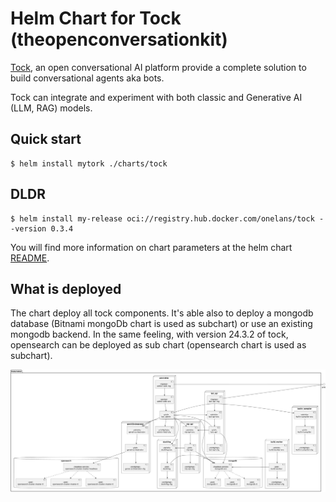 # Helm Chart for Tock  (theopenconversationkit)


[Tock](https://doc.tock.ai/fr/), an open conversational AI platform provide a complete solution to build conversational agents aka bots.

Tock can integrate and experiment with both classic and Generative AI (LLM, RAG) models.


## Quick start

```console 
$ helm install mytork ./charts/tock
```

## DLDR

```console
$ helm install my-release oci://registry.hub.docker.com/onelans/tock --version 0.3.4
```

You will find more information on chart parameters at the helm chart [README](charts/tock/README.md).

## What is deployed 

The chart deploy all tock components. It's able also to deploy a mongodb database (Bitnami mongoDb chart is used as subchart) or use an existing mongodb backend. In the same feeling, with version 24.3.2 of tock, opensearch can be deployed as sub chart (opensearch chart is used as subchart).

![Tock on K8S](tock-24x-on-k8s.png)
